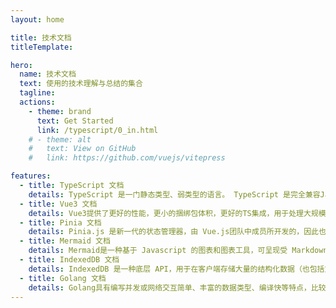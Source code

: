 ```yaml
---
layout: home

title: 技术文档
titleTemplate: 

hero:
  name: 技术文档
  text: 使用的技术理解与总结的集合
  tagline: 
  actions:
    - theme: brand
      text: Get Started
      link: /typescript/0_in.html
    # - theme: alt
    #   text: View on GitHub
    #   link: https://github.com/vuejs/vitepress

features:
  - title: TypeScript 文档
    details: TypeScript 是一门静态类型、弱类型的语言。 TypeScript 是完全兼容JavaScript 的，它不会修改JavaScript 运行时的特性。 
  - title: Vue3 文档
    details: Vue3提供了更好的性能，更小的捆绑包体积，更好的TS集成，用于处理大规模用例的新API。
  - title: Pinia 文档
    details: Pinia.js 是新一代的状态管理器，由 Vue.js团队中成员所开发的，因此也被认为是下一代的 Vuex，即 Vuex5.x，在 Vue3.0 的项目中使用也是备受推崇。 
  - title: Mermaid 文档
    details: Mermaid是一种基于 Javascript 的图表和图表工具，可呈现受 Markdown 启发的文本定义以动态创建和修改图表。 
  - title: IndexedDB 文档 
    details: IndexedDB 是一种底层 API，用于在客户端存储大量的结构化数据（也包括文件/二进制大型对象（blobs））。 
  - title: Golang 文档 
    details: Golang具有编写并发或网络交互简单、丰富的数据类型、编译快等特点，比较适合于高性能、高并发场景。 
---
```



